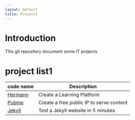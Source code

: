 ```yaml
---
layout: default
title: Projects
---
```


<head><link rel="stylesheet" href="./md.css"/><script src="./md.js"></script></head>


[//]: #(Reference)
[prj_hermann]: ./hermann
[prj_pubme]:   ./pubme/README.html


# Introduction
This git repository document some IT projects.


# project list1

|code name|Description|
|-|-|
|[Hermann][prj_hermann]|Create a Learning Platform|
|[Pubme][prj_pubme]|Create a free public IP to serve content|
|[Jekyll][prj_pubme]|Test a Jekyll website in 5 minutes|

<br>

